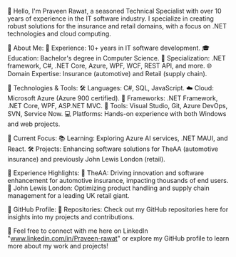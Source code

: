 
👋 Hello, I'm Praveen Rawat, a seasoned Technical Specialist with over 10 years of experience in the IT software industry. I specialize in creating robust solutions for the insurance and retail domains, with a focus on .NET technologies and cloud computing.

🔹 About Me:
💼 Experience: 10+ years in IT software development.
🎓 Education: Bachelor's degree in Computer Science.
🚀 Specialization: .NET framework, C#, .NET Core, Azure, WPF, WCF, REST API, and more.
🌐 Domain Expertise: Insurance (automotive) and Retail (supply chain).

🔹 Technologies & Tools:
🛠️ Languages: C#, SQL, JavaScript.
☁️ Cloud: Microsoft Azure (Azure 900 certified).
📱 Frameworks: .NET Framework, .NET Core, WPF, ASP.NET MVC.
🔧 Tools: Visual Studio, Git, Azure DevOps, SVN, Service Now.
💻 Platforms: Hands-on experience with both Windows and web projects.

🔹 Current Focus:
📚 Learning: Exploring Azure AI services, .NET MAUI, and React.
🛠️ Projects: Enhancing software solutions for TheAA (automotive insurance) and previously John Lewis London (retail).

🔹 Experience Highlights:
🚗 TheAA: Driving innovation and software enhancement for automotive insurance, impacting thousands of end users.
🛒 John Lewis London: Optimizing product handling and supply chain management for a leading UK retail giant.

🔹 GitHub Profile:
📂 Repositories: Check out my GitHub repositories here for insights into my projects and contributions.

📩 Feel free to connect with me here on LinkedIn "www.linkedin.com/in/Praveen-rawat" or explore my GitHub profile to learn more about my work and projects!
